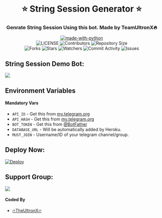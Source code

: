 <h1 align= center><b>⭐️ String Session Generator ⭐️</b></h1>
<h3 align = center> Genrate String Session Using this bot. Made by TeamUltronX🔥</h3>

<p align="center">
<a href="https://python.org"><img src="http://forthebadge.com/images/badges/made-with-python.svg" alt="made-with-python"></a>
<br>
    <img src="https://img.shields.io/github/license/TheUltronX/StringSessionGenerator?style=for-the-badge" alt="LICENSE">
    <img src="https://img.shields.io/github/contributors/TheUltronX/StringSessionGenerator?style=for-the-badge" alt="Contributors">
    <img src="https://img.shields.io/github/repo-size/TheUltronX/StringSessionGenerator?style=for-the-badge" alt="Repository Size"> <br>
    <img src="https://img.shields.io/github/forks/TheUltronX/StringSessionGenerator?style=for-the-badge" alt="Forks">
    <img src="https://img.shields.io/github/stars/TheUltronX/StringSessionGenerator?style=for-the-badge" alt="Stars">
    <img src="https://img.shields.io/github/watchers/TheUltronX/StringSessionGenerator?style=for-the-badge" alt="Watchers">
    <img src="https://img.shields.io/github/commit-activity/w/TheUltronX/StringSessionGenerator?style=for-the-badge" alt="Commit Activity">
    <img src="https://img.shields.io/github/issues/TheUltronX/StringSessionGenerator?style=for-the-badge" alt="Issues">
</p>

## String Session Demo Bot:
<a href="https://t.me/UltronSStringSession_bot"><img src="https://img.shields.io/badge/Telegram-Bot-blue.svg?logo=telegram"></a>

## Environment Variables

#### Mandatory Vars

- `API_ID` - Get this from [my.telegram.org](https://my.telegram.org/auth)
- `API_HASH` - Get this from [my.telegram.org](https://my.telegram.org/auth)
- `BOT_TOKEN` - Get this from [@BotFather](https://t.me/BotFather)
- `DATABASE_URL` - Will be automatically added by Heroku.
- `MUST_JOIN` - Username/ID of your telegram channel/group.

## Deploy Now:
[![Deploy](https://www.herokucdn.com/deploy/button.svg)](https://heroku.com/deploy?template=https://github.com/TheUltronX/StringSessionGenerator)

## Support Group:
<a href="https://t.me/UltronXsupport"><img src="https://img.shields.io/badge/Telegram-Join%20Telegram%20Group-blue.svg?logo=telegram"></a>

#### Coded By
- [🔥TheUltronX🔥](https://github.com/TheUltronX)
</p>
